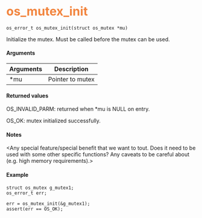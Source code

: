 ## <font color="#F2853F" style="font-size:24pt">os_mutex_init</font>

```no-highlight
os_error_t os_mutex_init(struct os_mutex *mu)
```

Initialize the mutex. Must be called before the mutex can be used.

#### Arguments

| Arguments | Description |
|-----------|-------------|
| *mu|  Pointer to mutex  |

#### Returned values

OS_INVALID_PARM: returned when *mu is NULL on entry.

OS_OK: mutex initialized successfully.

#### Notes 

<Any special feature/special benefit that we want to tout. 
Does it need to be used with some other specific functions?
Any caveats to be careful about (e.g. high memory requirements).>

#### Example


```no-highlight
struct os_mutex g_mutex1;
os_error_t err;

err = os_mutex_init(&g_mutex1);
assert(err == OS_OK);
```


   
